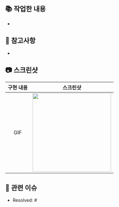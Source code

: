 ## 📚 작업한 내용
<!-- 작업 내용을 적어주세요. -->
- 

## 🔖 참고사항
<!-- 리뷰때 참고해야할 사항을 적어주세요. -->
- 

## 📷 스크린샷
<!-- 작업한 화면이 있다면 스크린 샷으로 첨부해주세요. -->

|    구현 내용    |   스크린샷   |
| :-------------: | :----------: |
| GIF | <img src = "" width ="250">|

## 🌈 관련 이슈

<!-- 작업한 이슈번호를 적어주세요. 수고했다 !!!! -->
- Resolved: #
